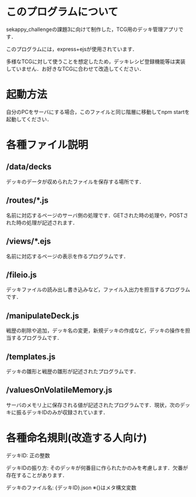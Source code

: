 # このプログラムについて
sekappy_challengeの課題3に向けて制作した，TCG用のデッキ管理アプリです．

このプログラムには，express+ejsが使用されています．

多様なTCGに対して使うことを想定したため，デッキレシピ登録機能等は実装していません．お好きなTCGに合わせて改造してください．

# 起動方法
自分のPCをサーバにする場合，このファイルと同じ階層に移動してnpm startを起動してください．

# 各種ファイル説明
## /data/decks
デッキのデータが収められたファイルを保存する場所です．
## /routes/*.js
名前に対応するページのサーバ側の処理です．GETされた時の処理や，POSTされた時の処理が記述されます．

## /views/*.ejs
名前に対応するページの表示を作るプログラムです．

##  /fileio.js
デッキファイルの読み出し書き込みなど，ファイル入出力を担当するプログラムです．

## /manipulateDeck.js
戦歴の削除や追加，デッキ名の変更，新規デッキの作成など，デッキの操作を担当するプログラムです．

## /templates.js
デッキの雛形と戦歴の雛形が記述されたプログラムです．

## /valuesOnVolatileMemory.js
サーバのメモリ上に保存される値が記述されたプログラムです．現状，次のデッキに振るデッキIDのみが収録されています．

# 各種命名規則(改造する人向け)
デッキID: 正の整数

デッキIDの振り方: そのデッキが何番目に作られたかのみを考慮します．欠番が存在することがあります．

デッキのファイル名: {デッキID}.json ※{}はメタ構文変数


